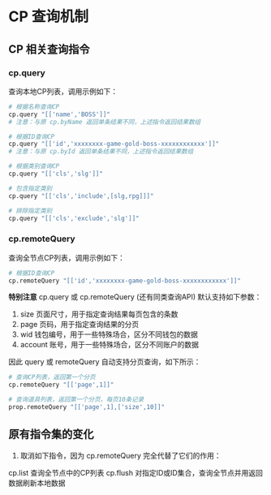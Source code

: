 # CP 查询机制

## CP 相关查询指令

### cp.query

查询本地CP列表，调用示例如下：

```bash
# 根据名称查询CP
cp.query "[['name','BOSS']]"
# 注意：与原 cp.byName 返回单条结果不同，上述指令返回结果数组

# 根据ID查询CP
cp.query "[['id','xxxxxxxx-game-gold-boss-xxxxxxxxxxxx']]"
# 注意：与原 cp.byId 返回单条结果不同，上述指令返回结果数组

# 根据类别查询CP
cp.query "[['cls','slg']]"

# 包含指定类别
cp.query "[['cls','include',[slg,rpg]]]"

# 排除指定类别
cp.query "[['cls','exclude','slg']]"
```
### cp.remoteQuery

查询全节点CP列表，调用示例如下：

```bash
# 根据ID查询CP
cp.remoteQuery "[['id','xxxxxxxx-game-gold-boss-xxxxxxxxxxxx']]"
```

**特别注意**
cp.query 或 cp.remoteQuery (还有同类查询API) 默认支持如下参数：
1. size     页面尺寸，用于指定查询结果每页包含的条数
2. page     页码，用于指定查询结果的分页
3. wid      钱包编号，用于一些特殊场合，区分不同钱包的数据
4. account  账号，用于一些特殊场合，区分不同账户的数据

因此 query 或 remoteQuery 自动支持分页查询，如下所示：

```bash
# 查询CP列表，返回第一个分页
cp.remoteQuery "[['page',1]]"

# 查询道具列表，返回第一个分页，每页10条记录
prop.remoteQuery "[['page',1],['size',10]]"
```

## 原有指令集的变化

1. 取消如下指令，因为 cp.remoteQuery 完全代替了它们的作用：

cp.list     查询全节点中的CP列表
cp.flush    对指定ID或ID集合，查询全节点并用返回数据刷新本地数据
